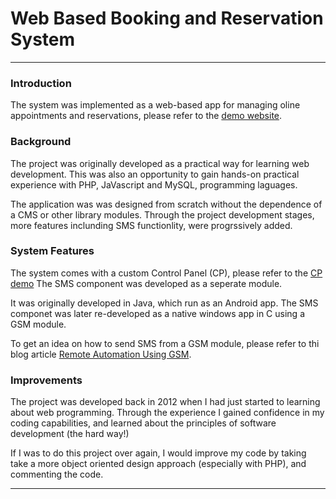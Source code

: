 # Web Based Booking and Reservation System
-----------------------------------------------------------------------------------------------------------------------------------                                           
                                           
### Introduction
The system was implemented as a web-based app for managing oline appointments and reservations, please refer to the [demo website](http:\\mbbtech.com.au).

 

### Background
The project was originally developed as a practical way for learning web development. This was also an opportunity to gain hands-on practical experience with  PHP, JaVascript and MySQL, programming laguages.

The application was was designed from scratch without the dependence of a CMS or other library modules.
Through the project development stages, more features inclunding SMS functionlity, were progrssively added.

                                           
 
### System Features
The system comes with a custom Control Panel (CP), please refer to the [CP demo](http://mbbtech.com.au/#system_configuration)
The SMS component was developed as a seperate module.

It was originally developed in Java, which run as an Android app. The SMS componet was later re-developed as a native windows app in C using a GSM module.

To get an idea on how to send SMS from a GSM module, please refer to thi blog article [Remote Automation Using GSM](http://blog.mbbtech.com.au/#automation1).


                                          
### Improvements 
The project was developed back in 2012 when I had just started to learning about web programming. Through the experience I gained confidence in my coding capabilities, and learned about the principles of software development (the hard way!)

If I was to do this project over again, I would  improve my code by taking take a more object oriented design approach (especially with PHP), and commenting the code.                                                 
                                                  
-------------------------------------------------------------------------------------------------------------------------------
